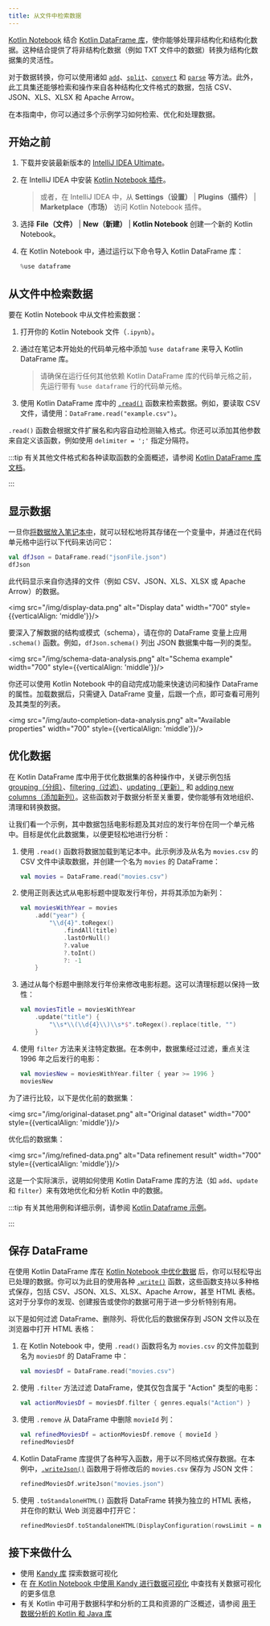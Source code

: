 ```yaml
---
title: 从文件中检索数据
---
```

[Kotlin Notebook](kotlin-notebook-overview.md) 结合 [Kotlin DataFrame 库](https://kotlin.github.io/dataframe/gettingstarted.html)，使你能够处理非结构化和结构化数据。这种结合提供了将非结构化数据（例如 TXT 文件中的数据）转换为结构化数据集的灵活性。

对于数据转换，你可以使用诸如 [`add`](https://kotlin.github.io/dataframe/adddf.html)、[`split`](https://kotlin.github.io/dataframe/split.html)、[`convert`](https://kotlin.github.io/dataframe/convert.html) 和 [`parse`](https://kotlin.github.io/dataframe/parse.html) 等方法。此外，此工具集还能够检索和操作来自各种结构化文件格式的数据，包括 CSV、JSON、XLS、XLSX 和 Apache Arrow。

在本指南中，你可以通过多个示例学习如何检索、优化和处理数据。

## 开始之前

1. 下载并安装最新版本的 [IntelliJ IDEA Ultimate](https://www.jetbrains.com/idea/download/?section=mac)。
2. 在 IntelliJ IDEA 中安装 [Kotlin Notebook 插件](https://plugins.jetbrains.com/plugin/16340-kotlin-notebook)。

   > 或者，在 IntelliJ IDEA 中，从 **Settings（设置）** | **Plugins（插件）** | **Marketplace（市场）** 访问 Kotlin Notebook 插件。
   >

3. 选择 **File（文件）** | **New（新建）** | **Kotlin Notebook** 创建一个新的 Kotlin Notebook。
4. 在 Kotlin Notebook 中，通过运行以下命令导入 Kotlin DataFrame 库：

   ```kotlin
   %use dataframe
   ```

## 从文件中检索数据

要在 Kotlin Notebook 中从文件检索数据：

1. 打开你的 Kotlin Notebook 文件（`.ipynb`）。
2. 通过在笔记本开始处的代码单元格中添加 `%use dataframe` 来导入 Kotlin DataFrame 库。
   > 请确保在运行任何其他依赖 Kotlin DataFrame 库的代码单元格之前，先运行带有 `%use dataframe` 行的代码单元格。
   >

3. 使用 Kotlin DataFrame 库中的 [`.read()`](https://kotlin.github.io/dataframe/read.html) 函数来检索数据。例如，要读取 CSV 文件，请使用：`DataFrame.read("example.csv")`。

`.read()` 函数会根据文件扩展名和内容自动检测输入格式。你还可以添加其他参数来自定义该函数，例如使用 `delimiter = ';'` 指定分隔符。

:::tip
有关其他文件格式和各种读取函数的全面概述，请参阅 [Kotlin DataFrame 库文档](https://kotlin.github.io/dataframe/read.html)。

:::

## 显示数据

一旦你[将数据放入笔记本中](#retrieve-data-from-a-file)，就可以轻松地将其存储在一个变量中，并通过在代码单元格中运行以下代码来访问它：

```kotlin
val dfJson = DataFrame.read("jsonFile.json")
dfJson
```

此代码显示来自你选择的文件（例如 CSV、JSON、XLS、XLSX 或 Apache Arrow）的数据。

<img src="/img/display-data.png" alt="Display data" width="700" style={{verticalAlign: 'middle'}}/>

要深入了解数据的结构或模式（schema），请在你的 DataFrame 变量上应用 `.schema()` 函数。例如，`dfJson.schema()` 列出 JSON 数据集中每一列的类型。

<img src="/img/schema-data-analysis.png" alt="Schema example" width="700" style={{verticalAlign: 'middle'}}/>

你还可以使用 Kotlin Notebook 中的自动完成功能来快速访问和操作 DataFrame 的属性。加载数据后，只需键入 DataFrame 变量，后跟一个点，即可查看可用列及其类型的列表。

<img src="/img/auto-completion-data-analysis.png" alt="Available properties" width="700" style={{verticalAlign: 'middle'}}/>

## 优化数据

在 Kotlin DataFrame 库中用于优化数据集的各种操作中，关键示例包括 [grouping（分组）](https://kotlin.github.io/dataframe/group.html)、[filtering（过滤）](https://kotlin.github.io/dataframe/filter.html)、[updating（更新）](https://kotlin.github.io/dataframe/update.html) 和 [adding new columns（添加新列）](https://kotlin.github.io/dataframe/add.html)。这些函数对于数据分析至关重要，使你能够有效地组织、清理和转换数据。

让我们看一个示例，其中数据包括电影标题及其对应的发行年份在同一个单元格中。目标是优化此数据集，以便更轻松地进行分析：

1. 使用 `.read()` 函数将数据加载到笔记本中。此示例涉及从名为 `movies.csv` 的 CSV 文件中读取数据，并创建一个名为 `movies` 的 DataFrame：

   ```kotlin
   val movies = DataFrame.read("movies.csv")
   ```

2. 使用正则表达式从电影标题中提取发行年份，并将其添加为新列：

   ```kotlin
   val moviesWithYear = movies
       .add("year") { 
           "\\d{4}".toRegex()
               .findAll(title)
               .lastOrNull()
               ?.value
               ?.toInt()
               ?: -1
       }
   ```

3. 通过从每个标题中删除发行年份来修改电影标题。这可以清理标题以保持一致性：

   ```kotlin
   val moviesTitle = moviesWithYear
       .update("title") {
           "\\s*\\(\\d{4}\\)\\s*$".toRegex().replace(title, "")
       }
   ```

4. 使用 `filter` 方法来关注特定数据。在本例中，数据集经过过滤，重点关注 1996 年之后发行的电影：

   ```kotlin
   val moviesNew = moviesWithYear.filter { year >= 1996 }
   moviesNew
   ```

为了进行比较，以下是优化前的数据集：

<img src="/img/original-dataset.png" alt="Original dataset" width="700" style={{verticalAlign: 'middle'}}/>

优化后的数据集：

<img src="/img/refined-data.png" alt="Data refinement result" width="700" style={{verticalAlign: 'middle'}}/>

这是一个实际演示，说明如何使用 Kotlin DataFrame 库的方法（如 `add`、`update` 和 `filter`）来有效地优化和分析 Kotlin 中的数据。

:::tip
有关其他用例和详细示例，请参阅 [Kotlin Dataframe 示例](https://github.com/Kotlin/dataframe/tree/master/examples)。

:::

## 保存 DataFrame

在使用 Kotlin DataFrame 库在 [Kotlin Notebook 中优化数据](#refine-data) 后，你可以轻松导出已处理的数据。你可以为此目的使用各种 [`.write()`](https://kotlin.github.io/dataframe/write.html) 函数，这些函数支持以多种格式保存，包括 CSV、JSON、XLS、XLSX、Apache Arrow，甚至 HTML 表格。这对于分享你的发现、创建报告或使你的数据可用于进一步分析特别有用。

以下是如何过滤 DataFrame、删除列、将优化后的数据保存到 JSON 文件以及在浏览器中打开 HTML 表格：

1. 在 Kotlin Notebook 中，使用 `.read()` 函数将名为 `movies.csv` 的文件加载到名为 `moviesDf` 的 DataFrame 中：

   ```kotlin
   val moviesDf = DataFrame.read("movies.csv")
   ```

2. 使用 `.filter` 方法过滤 DataFrame，使其仅包含属于 "Action" 类型的电影：

   ```kotlin
   val actionMoviesDf = moviesDf.filter { genres.equals("Action") }
   ```

3. 使用 `.remove` 从 DataFrame 中删除 `movieId` 列：

   ```kotlin
   val refinedMoviesDf = actionMoviesDf.remove { movieId }
   refinedMoviesDf
   ```

4. Kotlin DataFrame 库提供了各种写入函数，用于以不同格式保存数据。在本例中，[`.writeJson()`](https://kotlin.github.io/dataframe/write.html#writing-to-json) 函数用于将修改后的 `movies.csv` 保存为 JSON 文件：

   ```kotlin
   refinedMoviesDf.writeJson("movies.json")
   ```

5. 使用 `.toStandaloneHTML()` 函数将 DataFrame 转换为独立的 HTML 表格，并在你的默认 Web 浏览器中打开它：

   ```kotlin
   refinedMoviesDf.toStandaloneHTML(DisplayConfiguration(rowsLimit = null)).openInBrowser()
   ```

## 接下来做什么

* 使用 [Kandy 库](https://kotlin.github.io/kandy/examples.html) 探索数据可视化
* 在 [在 Kotlin Notebook 中使用 Kandy 进行数据可视化](data-analysis-visualization.md) 中查找有关数据可视化的更多信息
* 有关 Kotlin 中可用于数据科学和分析的工具和资源的广泛概述，请参阅 [用于数据分析的 Kotlin 和 Java 库](data-analysis-libraries.md)